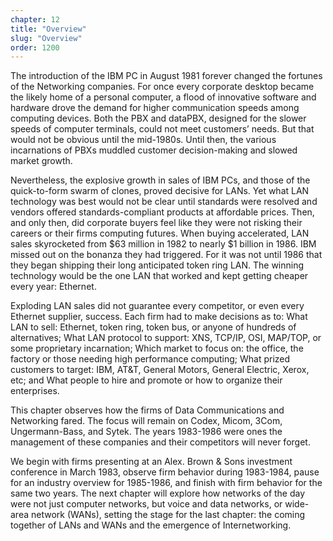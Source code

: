 ```yaml
---
chapter: 12
title: "Overview"
slug: "Overview"
order: 1200
---
```


The introduction of the IBM PC in August 1981 forever changed the fortunes of the Networking companies. For once every corporate desktop became the likely home of a personal computer, a flood of innovative software and hardware drove the demand for higher communication speeds among computing devices. Both the PBX and dataPBX, designed for the slower speeds of computer terminals, could not meet customers’ needs. But that would not be obvious until the mid-1980s. Until then, the various incarnations of PBXs muddled customer decision-making and slowed market growth.

Nevertheless, the explosive growth in sales of IBM PCs, and those of the quick-to-form swarm of clones, proved decisive for LANs. Yet what LAN technology was best would not be clear until standards were resolved and vendors offered standards-compliant products at affordable prices. Then, and only then, did corporate buyers feel like they were not risking their careers or their firms computing futures. When buying accelerated, LAN sales skyrocketed from $63 million in 1982 to nearly $1 billion in 1986. IBM missed out on the bonanza they had triggered. For it was not until 1986 that they began shipping their long anticipated token ring LAN. The winning technology would be the one LAN that worked and kept getting cheaper every year: Ethernet.

Exploding LAN sales did not guarantee every competitor, or even every Ethernet supplier, success. Each firm had to make decisions as to: What LAN to sell: Ethernet, token ring, token bus, or anyone of hundreds of alternatives; What LAN protocol to support: XNS, TCP/IP, OSI, MAP/TOP, or some proprietary incarnation; Which market to focus on: the office, the factory or those needing high performance computing; What prized customers to target: IBM, AT&T, General Motors, General Electric, Xerox, etc; and What people to hire and promote or how to organize their enterprises.

This chapter observes how the firms of Data Communications and Networking fared. The focus will remain on Codex, Micom, 3Com, Ungermann-Bass, and Sytek. The years 1983-1986 were ones the management of these companies and their competitors will never forget.

We begin with firms presenting at an Alex. Brown & Sons investment conference in March 1983, observe firm behavior during 1983-1984, pause for an industry overview for 1985-1986, and finish with firm behavior for the same two years. The next chapter will explore how networks of the day were not just computer networks, but voice and data networks, or wide-area network (WANs), setting the stage for the last chapter: the coming together of LANs and WANs and the emergence of Internetworking.
